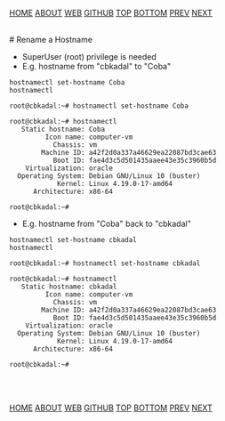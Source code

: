 ---
---

[HOME](index.md)
[ABOUT](README.md)
[WEB](https://osp4diss.vlsm.org/)
[GITHUB](https://github.com/UI-FASILKOM-OS/osp4diss/)
[TOP](#)
[BOTTOM](#endofpage)
[PREV](osp-104.md)
[NEXT](osp-106.md)


<br>
# Rename a Hostname

* SuperUser (root) privilege is needed
* E.g. hostname from "cbkadal" to "Coba"


```
hostnamectl set-hostname Coba
hostnamectl

```

```
root@cbkadal:~# hostnamectl set-hostname Coba

root@cbkadal:~# hostnamectl
   Static hostname: Coba
         Icon name: computer-vm
           Chassis: vm
        Machine ID: a42f2d0a337a46629ea22087bd3cae63
           Boot ID: fae4d3c5d501435aaee43e35c3960b5d
    Virtualization: oracle
  Operating System: Debian GNU/Linux 10 (buster)
            Kernel: Linux 4.19.0-17-amd64
      Architecture: x86-64

root@cbkadal:~# 

```

* E.g. hostname from "Coba" back to "cbkadal"

```
hostnamectl set-hostname cbkadal
hostnamectl

```

```
root@cbkadal:~# hostnamectl set-hostname cbkadal

root@cbkadal:~# hostnamectl
   Static hostname: cbkadal
         Icon name: computer-vm
           Chassis: vm
        Machine ID: a42f2d0a337a46629ea22087bd3cae63
           Boot ID: fae4d3c5d501435aaee43e35c3960b5d
    Virtualization: oracle
  Operating System: Debian GNU/Linux 10 (buster)
            Kernel: Linux 4.19.0-17-amd64
      Architecture: x86-64

root@cbkadal:~# 

```

<br id="endofpage"><br>

[HOME](index.md)
[ABOUT](README.md)
[WEB](https://osp4diss.vlsm.org/)
[GITHUB](https://github.com/UI-FASILKOM-OS/osp4diss/)
[TOP](#)
[BOTTOM](#endofpage)
[PREV](osp-104.md)
[NEXT](osp-106.md)
<br>

